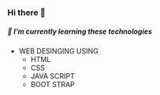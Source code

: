 ### Hi there 👋

<!--
**benstokes2227/benstokes2227** is a ✨ _special_ ✨ repository because its `README.md` (this file) appears on your GitHub profile.

Here are some ideas to get you started:

- 🔭 I’m currently working on ...

- 🌱 I’m currently learning ...
- 👯 I’m looking to collaborate on ...
- 🤔 I’m looking for help with ...
- 💬 Ask me about ...
- 📫 How to reach me: ...
- 😄 Pronouns: ...
- ⚡ Fun fact: ...
-->
##### 🔭 I’m currently learning these technologies 
- WEB DESINGING USING
   - HTML
   - CSS
   - JAVA SCRIPT
   - BOOT STRAP


